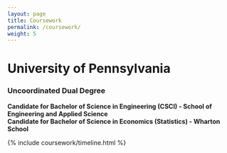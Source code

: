 ```yaml
---
layout: page
title: Coursework
permalink: /coursework/
weight: 5
---
```


# **University of Pennsylvania**
### Uncoordinated Dual Degree
**Candidate for Bachelor of Science in Engineering (CSCI) - School of Engineering and Applied Science**<br>
**Candidate for Bachelor of Science in Economics (Statistics) - Wharton School**

<div class="row">
{% include coursework/timeline.html %}
</div>
